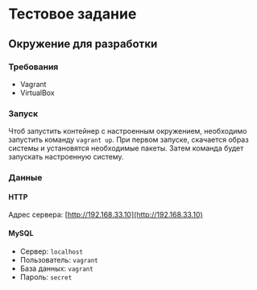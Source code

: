 # Тестовое задание

## Окружение для разработки
### Требования
- Vagrant
- VirtualBox

### Запуск
Чтоб запустить контейнер с настроенным окружением, необходимо
запустить команду `vagrant up`. 
При первом запуске, скачается образ системы и установятся необходимые пакеты. 
Затем команда будет запускать настроенную систему.

### Данные
#### HTTP
Адрес сервера: [http://192.168.33.10](http://192.168.33.10)

#### MySQL
- Сервер: `localhost`
- Пользователь: `vagrant`
- База данных: `vagrant`
- Пароль: `secret`